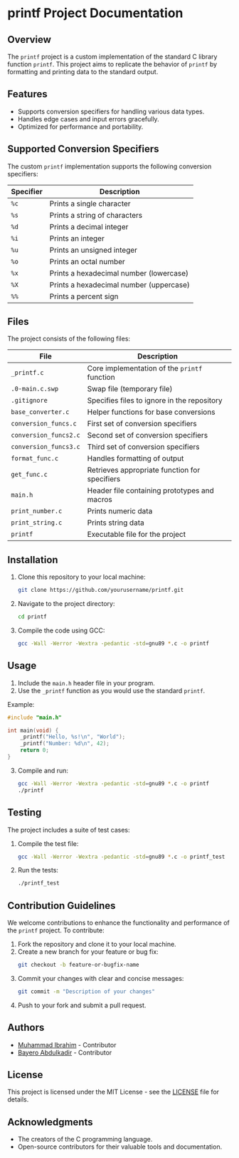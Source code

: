# printf Project Documentation

## Overview

The `printf` project is a custom implementation of the standard C library function `printf`. This project aims to replicate the behavior of `printf` by formatting and printing data to the standard output.

## Features

- Supports conversion specifiers for handling various data types.
- Handles edge cases and input errors gracefully.
- Optimized for performance and portability.

## Supported Conversion Specifiers

The custom `printf` implementation supports the following conversion specifiers:

| Specifier | Description                             |
| --------- | --------------------------------------- |
| `%c`      | Prints a single character               |
| `%s`      | Prints a string of characters           |
| `%d`      | Prints a decimal integer                |
| `%i`      | Prints an integer                       |
| `%u`      | Prints an unsigned integer              |
| `%o`      | Prints an octal number                  |
| `%x`      | Prints a hexadecimal number (lowercase) |
| `%X`      | Prints a hexadecimal number (uppercase) |
| `%%`      | Prints a percent sign                   |

## Files

The project consists of the following files:

| File                  | Description                                   |
| --------------------- | --------------------------------------------- |
| `_printf.c`           | Core implementation of the `printf` function  |
| `.0-main.c.swp`       | Swap file (temporary file)                    |
| `.gitignore`          | Specifies files to ignore in the repository   |
| `base_converter.c`    | Helper functions for base conversions         |
| `conversion_funcs.c`  | First set of conversion specifiers            |
| `conversion_funcs2.c` | Second set of conversion specifiers           |
| `conversion_funcs3.c` | Third set of conversion specifiers            |
| `format_func.c`       | Handles formatting of output                  |
| `get_func.c`          | Retrieves appropriate function for specifiers |
| `main.h`              | Header file containing prototypes and macros  |
| `print_number.c`      | Prints numeric data                           |
| `print_string.c`      | Prints string data                            |
| `printf`              | Executable file for the project               |

## Installation

1. Clone this repository to your local machine:
   ```bash
   git clone https://github.com/yourusername/printf.git
   ```
2. Navigate to the project directory:
   ```bash
   cd printf
   ```
3. Compile the code using GCC:
   ```bash
   gcc -Wall -Werror -Wextra -pedantic -std=gnu89 *.c -o printf
   ```

## Usage

1. Include the `main.h` header file in your program.
2. Use the `_printf` function as you would use the standard `printf`.

Example:

```c
#include "main.h"

int main(void) {
    _printf("Hello, %s!\n", "World");
    _printf("Number: %d\n", 42);
    return 0;
}
```

3. Compile and run:
   ```bash
   gcc -Wall -Werror -Wextra -pedantic -std=gnu89 *.c -o printf
   ./printf
   ```

## Testing

The project includes a suite of test cases:

1. Compile the test file:
   ```bash
   gcc -Wall -Werror -Wextra -pedantic -std=gnu89 *.c -o printf_test
   ```
2. Run the tests:
   ```bash
   ./printf_test
   ```

## Contribution Guidelines

We welcome contributions to enhance the functionality and performance of the `printf` project. To contribute:

1. Fork the repository and clone it to your local machine.
2. Create a new branch for your feature or bug fix:
   ```bash
   git checkout -b feature-or-bugfix-name
   ```
3. Commit your changes with clear and concise messages:
   ```bash
   git commit -m "Description of your changes"
   ```
4. Push to your fork and submit a pull request.

## Authors

- [Muhammad Ibrahim](https://github.com/Goldeno10) - Contributor
- [Bayero Abdulkadir](https://github.com/Bayero-abdul) - Contributor

## License

This project is licensed under the MIT License - see the [LICENSE](LICENSE) file for details.

## Acknowledgments

- The creators of the C programming language.
- Open-source contributors for their valuable tools and documentation.

